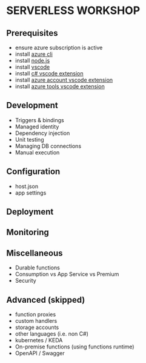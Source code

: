 # SERVERLESS WORKSHOP

## Prerequisites

* ensure azure subscription is active
* install [azure cli](https://docs.microsoft.com/en-us/cli/azure/install-azure-cli?view=azure-cli-latest)
* install [node.js](https://nodejs.org/en/)
* install [vscode](https://code.visualstudio.com/)
* install [c# vscode extension](https://marketplace.visualstudio.com/items?itemName=ms-dotnettools.csharp)
* install [azure account vscode extension](https://marketplace.visualstudio.com/items?itemName=ms-vscode.azure-account)
* install [azure tools vscode extension](https://marketplace.visualstudio.com/items?itemName=ms-vscode.vscode-node-azure-pack)

## Development

* Triggers & bindings
* Managed identity
* Dependency injection
* Unit testing
* Managing DB connections
* Manual execution

## Configuration

* host.json
* app settings

## Deployment

## Monitoring

## Miscellaneous

* Durable functions
* Consumption vs App Service vs Premium
* Security

## Advanced (skipped)

* function proxies
* custom handlers
* storage accounts
* other languages (i.e. non C#)
* kubernetes / KEDA
* On-premise functions (using functions runtime)
* OpenAPI / Swagger

